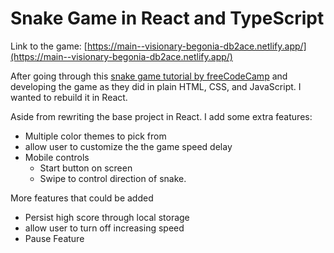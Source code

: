# Snake Game in React and TypeScript

Link to the game: [https://main--visionary-begonia-db2ace.netlify.app/](https://main--visionary-begonia-db2ace.netlify.app/)

After going through this [snake game tutorial by freeCodeCamp](https://www.youtube.com/watch?v=uyhzCBEGaBY) and developing the game as they did in plain HTML, CSS, and JavaScript. I wanted to rebuild it in React.

Aside from rewriting the base project in React. I add some extra features:

- Multiple color themes to pick from
- allow user to customize the the game speed delay
- Mobile controls
  - Start button on screen
  - Swipe to control direction of snake.

More features that could be added

- Persist high score through local storage
- allow user to turn off increasing speed
- Pause Feature
